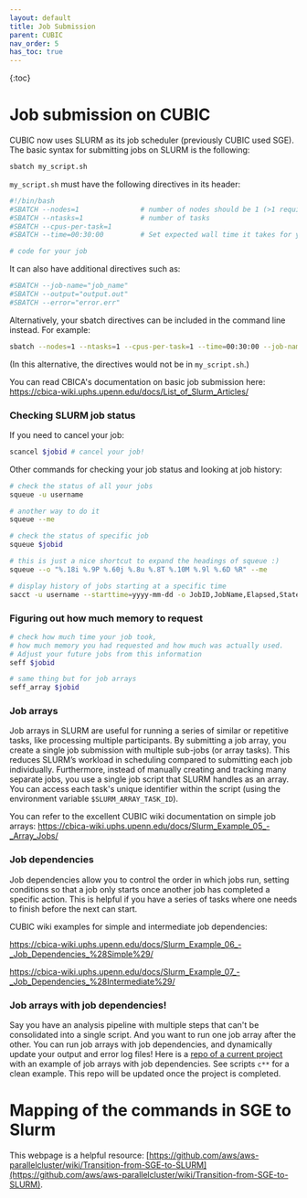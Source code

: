 ```yaml
---
layout: default
title: Job Submission
parent: CUBIC
nav_order: 5
has_toc: true
---
```


{:toc}

# Job submission on CUBIC
CUBIC now uses SLURM as its job scheduler (previously CUBIC used SGE). The basic syntax for submitting jobs on SLURM is the following:

```bash
sbatch my_script.sh
```

`my_script.sh` must have the following directives in its header:
```bash
#!/bin/bash
#SBATCH --nodes=1               # number of nodes should be 1 (>1 requires use of a library such as MPI (Message-Passing Interface) which CUBIC doesn't have as of now...)
#SBATCH --ntasks=1              # number of tasks
#SBATCH --cpus-per-task=1
#SBATCH --time=00:30:00         # Set expected wall time it takes for your job

# code for your job
```

It can also have additional directives such as:
```bash
#SBATCH --job-name="job_name"
#SBATCH --output="output.out"
#SBATCH --error="error.err"
```

Alternatively, your sbatch directives can be included in the command line instead. For example:
```bash
sbatch --nodes=1 --ntasks=1 --cpus-per-task=1 --time=00:30:00 --job-name="job_name" --output="output.out" --error="error.err" my_script.sh
```
(In this alternative, the directives would not be in `my_script.sh`.)

You can read CBICA's documentation on basic job submission here:
https://cbica-wiki.uphs.upenn.edu/docs/List_of_Slurm_Articles/

### Checking SLURM job status
If you need to cancel your job:
```bash
scancel $jobid # cancel your job!
```

Other commands for checking your job status and looking at job history:
```bash
# check the status of all your jobs
squeue -u username

# another way to do it
squeue --me

# check the status of specific job
squeue $jobid

# this is just a nice shortcut to expand the headings of squeue :)
squeue --o "%.18i %.9P %.60j %.8u %.8T %.10M %.9l %.6D %R" --me

# display history of jobs starting at a specific time
sacct -u username --starttime=yyyy-mm-dd -o JobID,JobName,Elapsed,State,MaxRSS,ReqMem,Timelimit
```

### Figuring out how much memory to request

```bash
# check how much time your job took,
# how much memory you had requested and how much was actually used.
# Adjust your future jobs from this information
seff $jobid

# same thing but for job arrays
seff_array $jobid
```

### Job arrays

Job arrays in SLURM are useful for running a series of similar or repetitive tasks, like processing multiple participants.
By submitting a job array, you create a single job submission with multiple sub-jobs (or array tasks).
This reduces SLURM’s workload in scheduling compared to submitting each job individually.
Furthermore, instead of manually creating and tracking many separate jobs, you use a single job script that SLURM handles as an array.
You can access each task's unique identifier within the script (using the environment variable `$SLURM_ARRAY_TASK_ID`).

You can refer to the excellent CUBIC wiki documentation on simple job arrays:
https://cbica-wiki.uphs.upenn.edu/docs/Slurm_Example_05_-_Array_Jobs/


### Job dependencies

Job dependencies allow you to control the order in which jobs run, setting conditions so that a job only starts once another job has completed a specific action.
This is helpful if you have a series of tasks where one needs to finish before the next can start.

CUBIC wiki examples for simple and intermediate job dependencies:

https://cbica-wiki.uphs.upenn.edu/docs/Slurm_Example_06_-_Job_Dependencies_%28Simple%29/

https://cbica-wiki.uphs.upenn.edu/docs/Slurm_Example_07_-_Job_Dependencies_%28Intermediate%29/

### Job arrays with job dependencies!
Say you have an analysis pipeline with multiple steps that can't be consolidated into a single script.
And you want to run one job array after the other.
You can run job arrays with job dependencies, and dynamically update your output and error log files!
Here is a [repo of a current project](https://github.com/audreycluo/cubic_luowmdev/tree/main/tract_to_cortex) with an example of job arrays with job dependencies.
See scripts `c**` for a clean example.
This repo will be updated once the project is completed.


# Mapping of the commands in SGE to Slurm

This webpage is a helpful resource: [https://github.com/aws/aws-parallelcluster/wiki/Transition-from-SGE-to-SLURM](https://github.com/aws/aws-parallelcluster/wiki/Transition-from-SGE-to-SLURM).

